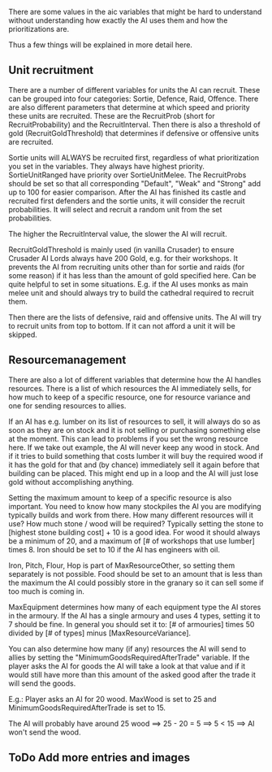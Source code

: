 There are some values in the aic variables that might be hard to understand without understanding how exactly the AI uses them and how the prioritizations are.

Thus a few things will be explained in more detail here.



## Unit recruitment


There are a number of different variables for units the AI can recruit. These can be grouped into four categories: Sortie, Defence, Raid, Offence.
There are also different parameters that determine at which speed and priority these units are recruited. These are the RecruitProb (short for RecruitProbability) and the RecruitInterval.
Then there is also a threshold of gold (RecruitGoldThreshold) that determines if defensive or offensive units are recruited.


Sortie units will ALWAYS be recruited first, regardless of what prioritization you set in the variables. They always have highest priority.
SortieUnitRanged have priority over SortieUnitMelee.
The RecruitProbs should be set so that all corresponding "Default", "Weak" and "Strong" add up to 100 for easier comparison.
After the AI has finished its castle and recruited first defenders and the sortie units, it will consider the recruit probabilities.
It will select and recruit a random unit from the set probabilities.

The higher the RecruitInterval value, the slower the AI will recruit.

RecruitGoldThreshold is mainly used (in vanilla Crusader) to ensure Crusader AI Lords always have 200 Gold, e.g. for their workshops. It prevents the AI from recruiting units other than for sortie and raids (for some reason) if it has less than the amount of gold specified here. Can be quite helpful to set in some situations. E.g. if the AI uses monks as main melee unit and should always try to build the cathedral required to recruit them.



Then there are the lists of defensive, raid and offensive units. The AI will try to recruit units from top to bottom. If it can not afford a unit it will be skipped. 



## Resourcemanagement


There are also a lot of different variables that determine how the AI handles resources. There is a list of which resources the AI immediately sells, for how much to keep of a specific resource, one for resource variance and one for sending resources to allies.


If an AI has e.g. lumber on its list of resources to sell, it will always do so as soon as they are on stock and it is not selling or purchasing something else at the moment. This can lead to problems if you set the wrong resource here. If we take out example, the AI will never keep any wood in stock. And if it tries to build something that costs lumber it will buy the required wood if it has the gold for that and (by chance) immediately sell it again before that building can be placed. This might end up in a loop and the AI will just lose gold without accomplishing anything.


Setting the maximum amount to keep of a specific resource is also important. You need to know how many stockpiles the AI you are modifying typically builds and work from there. How many different resources will it use? How much stone / wood will be required? Typically setting the stone to [highest stone building cost] + 10 is a good idea. For wood it should 
always be a minimum of 20, and a maximum of [# of workshops that use lumber] times 8. Iron should be set to 10 if the AI has engineers with oil.

Iron, Pitch, Flour, Hop is part of MaxResourceOther, so setting them separately is not possible. 
Food should be set to an amount that is less than the maximum the AI could possibly store in the granary so it can sell some if too much is coming in. 

MaxEquipment determines how many of each equipment type the AI stores in the armoury. If the AI has a single armoury and uses 4 types, setting it to 7 should be fine. In general you should set it to: [# of armouries] times 50 divided by [# of types] minus [MaxResourceVariance].


You can also determine how many (if any) resources the AI will send to allies by setting the "MinimumGoodsRequiredAfterTrade" variable. If the player asks the AI for goods the AI will take a look at that value and if it would still have more than this amount of the asked good after the trade it will send the goods. 

E.g.: Player asks an AI for 20 wood. MaxWood is set to 25 and MinimumGoodsRequiredAfterTrade is set to 15. 

The AI will probably have around 25 wood    ==>    25 - 20 = 5    ==>    5 < 15    ==>    AI won't send the wood.




## ToDo Add more entries and images